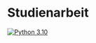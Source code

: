 # Studienarbeit

[![Python 3.10](https://img.shields.io/badge/python-3.10-blue.svg)](https://www.python.org/downloads/release/python-3100/)
